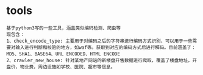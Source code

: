 # tools
    基于python3写的一些工具，涵盖类似编码检测、爬虫等
    现包含：
    1、check_encode_type: 主要用于对编码之后的字符串进行编码方式识别，可以用于一些需要对输入进行判断和校验的地方，如waf等。获取到对应的编码方式后进行解码。目前涵盖了：MD5、SHA1、BASE64、URL ENCODED、HTML ENCODE
    2、crawler_new_house: 针对某地产网站的新楼盘开售数据进行爬取，覆盖了楼盘地址，开盘价，物业费，周边设施如学校、医院、超市等信息。